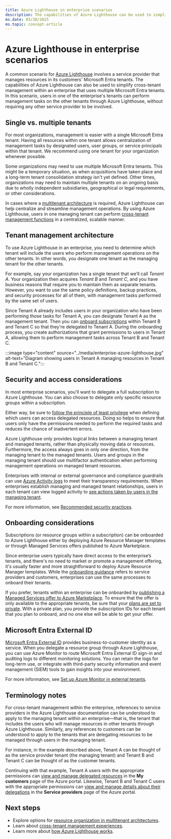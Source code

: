 ```yaml
---
title: Azure Lighthouse in enterprise scenarios
description: The capabilities of Azure Lighthouse can be used to simplify cross-tenant management within an enterprise which uses multiple Microsoft Entra tenants.
ms.date: 03/28/2025
ms.topic: concept-article
---
```


# Azure Lighthouse in enterprise scenarios

A common scenario for [Azure Lighthouse](../overview.md) involves a service provider that manages resources in its customers' Microsoft Entra tenants. The capabilities of Azure Lighthouse can also be used to simplify cross-tenant management within an enterprise that uses multiple Microsoft Entra tenants. In this scenario, users in one of the enterprise's tenants can perform management tasks on the other tenants through Azure Lighthouse, without requiring any other service provider to be involved.

## Single vs. multiple tenants

For most organizations, management is easier with a single Microsoft Entra tenant. Having all resources within one tenant allows centralization of management tasks by designated users, user groups, or service principals within that tenant. We recommend using one tenant for your organization whenever possible.

Some organizations may need to use multiple Microsoft Entra tenants. This might be a temporary situation, as when acquisitions have taken place and a long-term tenant consolidation strategy isn't yet defined. Other times, organizations may need to maintain multiple tenants on an ongoing basis due to wholly independent subsidiaries, geographical or legal requirements, or other considerations.

In cases where a [multitenant architecture](/azure/architecture/guide/multitenant/overview) is required, Azure Lighthouse can help centralize and streamline management operations. By using Azure Lighthouse, users in one managing tenant can perform [cross-tenant management functions](cross-tenant-management-experience.md) in a centralized, scalable manner.

## Tenant management architecture

To use Azure Lighthouse in an enterprise, you need to determine which tenant will include the users who perform management operations on the other tenants. In other words, you designate one tenant as the managing tenant for the other tenants.

For example, say your organization has a single tenant that we’ll call *Tenant A*. Your organization then acquires *Tenant B* and *Tenant C*, and you have business reasons that require you to maintain them as separate tenants. However, you want to use the same policy definitions, backup practices, and security processes for all of them, with management tasks performed by the same set of users.

Since Tenant A already includes users in your organization who have been performing those tasks for Tenant A, you can designate Tenant A as the management tenant. Then you can [onboard subscriptions](../how-to/onboard-customer.md) within Tenant B and Tenant C so that they're delegated to Tenant A. During the onboarding process, you create authorizations that grant permissions to users in Tenant A, allowing them to perform management tasks across Tenant B and Tenant C.

:::image type="content" source="../media/enterprise-azure-lighthouse.jpg" alt-text="Diagram showing users in Tenant A managing resources in Tenant B and Tenant C.":::

## Security and access considerations

In most enterprise scenarios, you'll want to delegate a full subscription to Azure Lighthouse. You can also choose to delegate only specific resource groups within a subscription.

Either way, be sure to [follow the principle of least privilege](recommended-security-practices.md#assign-permissions-to-groups-using-the-principle-of-least-privilege) when defining which users can access delegated resources. Doing so helps to ensure that users only have the permissions needed to perform the required tasks and reduces the chance of inadvertent errors.

Azure Lighthouse only provides logical links between a managing tenant and managed tenants, rather than physically moving data or resources. Furthermore, the access always goes in only one direction, from the managing tenant to the managed tenants. Users and groups in the managing tenant should use multifactor authentication when performing management operations on managed tenant resources.

Enterprises with internal or external governance and compliance guardrails can use [Azure Activity logs](/azure/azure-monitor/essentials/activity-log) to meet their transparency requirements. When enterprises establish managing and managed tenant relationships, users in each tenant can view logged activity to [see actions taken by users in the managing tenant](../how-to/view-service-provider-activity.md).

For more information, see [Recommended security practices](recommended-security-practices.md).

## Onboarding considerations

Subscriptions (or resource groups within a subscription) can be onboarded to Azure Lighthouse either by deploying Azure Resource Manager templates or through Managed Services offers published to Azure Marketplace.

Since enterprise users typically have direct access to the enterprise’s tenants, and there's no need to market or promote a management offering, it's usually faster and more straightforward to deploy Azure Resource Manager templates. While the [onboarding guidance](../how-to/onboard-customer.md) refers to service providers and customers, enterprises can use the same processes to onboard their tenants.

If you prefer, tenants within an enterprise can be onboarded by [publishing a Managed Services offer to Azure Marketplace](../how-to/publish-managed-services-offers.md). To ensure that the offer is only available to the appropriate tenants, be sure that your [plans are set to private](/partner-center/marketplace-offers/create-managed-service-offer-plans#make-your-plan-private). With a private plan, you provide the subscription IDs for each tenant that you plan to onboard, and no one else will be able to get your offer.

## Microsoft Entra External ID

[Microsoft Entra External ID](/entra/external-id/customers/overview-customers-ciam) provides business-to-customer identity as a service. When you delegate a resource group through Azure Lighthouse, you can use Azure Monitor to route Microsoft Entra External ID sign-in and auditing logs to different monitoring solutions. You can retain the logs for long-term use, or integrate with third-party security information and event management (SIEM) tools to gain insights into your environment.

For more information, see [Set up Azure Monitor in external tenants](/entra/external-id/customers/how-to-azure-monitor).

## Terminology notes

For cross-tenant management within the enterprise, references to service providers in the Azure Lighthouse documentation can be understood to apply to the managing tenant within an enterprise—that is, the tenant that includes the users who will manage resources in other tenants through Azure Lighthouse. Similarly, any references to customers can be understood to apply to the tenants that are delegating resources to be managed through users in the managing tenant.

For instance, in the example described above, Tenant A can be thought of as the service provider tenant (the managing tenant) and Tenant B and Tenant C can be thought of as the customer tenants.

Continuing with that example, Tenant A users with the appropriate permissions can [view and manage delegated resources](../how-to/view-manage-customers.md) in the **My customers** page of the Azure portal. Likewise, Tenant B and Tenant C users with the appropriate permissions can [view and manage details about their delegations](../how-to/view-manage-service-providers.md) in the **Service providers** page of the Azure portal.

## Next steps

- Explore options for [resource organization in multitenant architectures](/azure/architecture/guide/multitenant/approaches/resource-organization).
- Learn about [cross-tenant management experiences](cross-tenant-management-experience.md).
- Learn more about [how Azure Lighthouse works](architecture.md).
